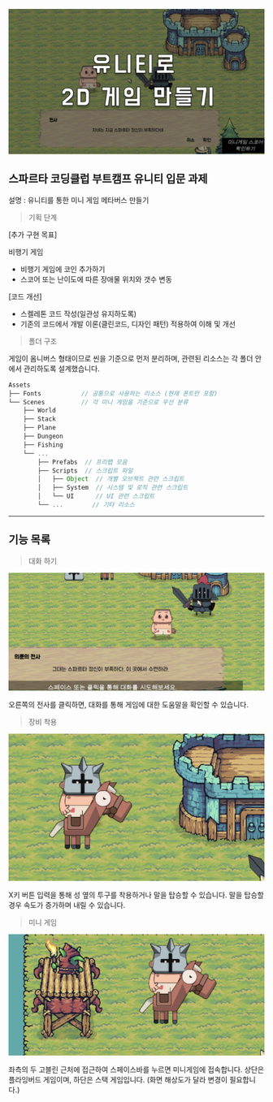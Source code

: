 ![title01.png](Resource/title01.png)
## 스파르타 코딩클럽 부트캠프 유니티 입문 과제
설명 : 유니티를 통한 미니 게임 메타버스 만들기

> 기획 단계

[추가 구현 목표]

비행기 게임
- 비행기 게임에 코인 추가하기
- 스코어 또는 난이도에 따른 장애물 위치와 갯수 변동

[코드 개선]
- 스켈레톤 코드 작성(일관성 유지하도록)
- 기존의 코드에서 개발 이론(클린코드, 디자인 패턴) 적용하여 이해 및 개선

> 폴더 구조

게임이 옴니버스 형태이므로 씬을 기준으로 먼저 분리하며, 관련된 리소스는 각 폴더 안에서 관리하도록 설계했습니다.
```js
Assets
├── Fonts           // 공통으로 사용하는 리소스 (현재 폰트만 포함)
└── Scenes          // 각 미니 게임을 기준으로 우선 분류
    ├── World
    ├── Stack
    ├── Plane
    ├── Dungeon
    ├── Fishing
    └── ...   
        ├── Prefabs  // 프리팹 모음
        ├── Scripts  // 스크립트 파일
        │   ├── Object  // 개별 오브젝트 관련 스크립트
        │   ├── System  // 시스템 및 로직 관련 스크립트
        │   └── UI      // UI 관련 스크립트
        └── ...        // 기타 리소스
```
---
## 기능 목록

>  대화 하기
> 
![Conversation.png](Resource/Conversation.png)

오른쪽의 전사를 클릭하면, 대화를 통해 게임에 대한 도움말을 확인할 수 있습니다.

> 장비 착용

![Equipments.png](Resource/Equipments.png)

X키 버튼 입력을 통해 성 옆의 투구를 착용하거나 말을 탑승할 수 있습니다.
말을 탑승할 경우 속도가 증가하며 내릴 수 있습니다.

> 미니 게임

![miniGame.png](Resource/miniGame.png)

좌측의 두 고블린 근처에 접근하여 스페이스바를 누르면 미니게임에 접속합니다.
상단은 플라잉버드 게임이며, 하단은 스택 게임입니다. (화면 해상도가 달라 변경이 필요합니다.) 
